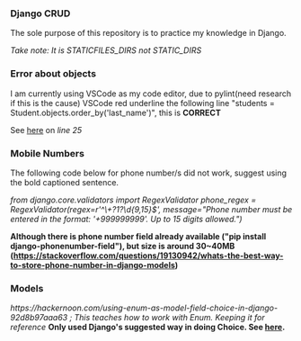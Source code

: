 <h3>Django CRUD</h3>
<p>The sole purpose of this repository is to practice my knowledge in Django.</p>
<i>Take note: It is STATICFILES_DIRS not STATIC_DIRS</i>

<h3>Error about objects</h3>
<p>I am currently using VSCode as my code editor, due to pylint(need research if this is the cause) VSCode red underline the following line "students = Student.objects.order_by('last_name')", this is <b>CORRECT</b></p>
<p>See <a href="https://github.com/Hieracosphynx/django-crud/blob/teachers_app/teachers/views.py">here</a> on <i>line 25</i></p>

<h3>Mobile Numbers</h3>

<p>The following code below for phone number/s did not work, suggest using the bold captioned sentence. </p>
<i>from django.core.validators import RegexValidator</i>
<i>phone_regex = RegexValidator(regex=r'^\+?1?\d{9,15}$', message="Phone number must be entered in the format: '+999999999'. Up to 15 digits allowed.")</i>

<b>Although there is phone number field already available ("pip install django-phonenumber-field"), but size is around 30~40MB (https://stackoverflow.com/questions/19130942/whats-the-best-way-to-store-phone-number-in-django-models)</b>

<h3>Models</h3>
<i>https://hackernoon.com/using-enum-as-model-field-choice-in-django-92d8b97aaa63 ; This teaches how to work with Enum. Keeping it for reference</i>
<b>Only used Django's suggested way in doing Choice. See <a href="https://docs.djangoproject.com/en/3.1/ref/models/fields/#choices">here</a>.</b>
